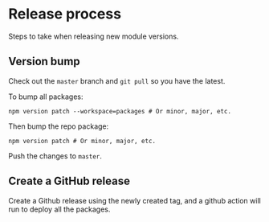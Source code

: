 # Release process

Steps to take when releasing new module versions.

## Version bump

Check out the `master` branch and `git pull` so you have the latest.

To bump all packages:

```shell
npm version patch --workspace=packages # Or minor, major, etc.
```

Then bump the repo package:

```shell
npm version patch # Or minor, major, etc.
```

Push the changes to `master`.

## Create a GitHub release

Create a Github release using the newly created tag, and a github action will run to deploy all the packages.
